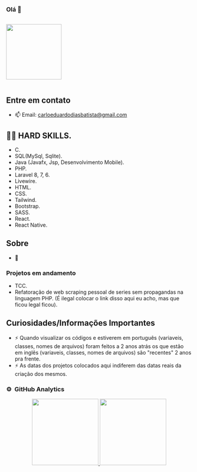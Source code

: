 

### Olá 👋

<!--
**carloseduardodb/carloseduardodb** is a ✨ _special_ ✨ repository because its `README.md` (this file) appears on your GitHub profile.
--->
<div style="display: flex; flex-direction: row;">
<p align="center">
<img width="150" src="https://media.giphy.com/media/a8rlSHPozsTEuh1ibJ/giphy.gif">
</p>
</div>

## Entre em contato 
- 📫 Email: carloeduardodiasbatista@gmail.com

##  👨‍🏫 HARD SKILLS.
- C.
- SQL(MySql, Sqlite).
- Java (Javafx, Jsp, Desenvolvimento Mobile).
- PHP.
- Laravel 8, 7, 6.
- Livewire.
- HTML.
- CSS.
- Tailwind.
- Bootstrap.
- SASS. 
- React.
- React Native.

## Sobre
- 🌱 

### Projetos em andamento
- TCC.
- Refatoração de web scraping pessoal de series sem propagandas na linguagem PHP. (É ilegal colocar o link disso aqui eu acho, mas que ficou legal ficou).

## Curiosidades/Informações Importantes
- ⚡ Quando visualizar os códigos e estiverem em português (variaveis, classes, nomes de arquivos) foram feitos a 2 anos atrás os que estão em inglês (variaveis, classes, nomes de arquivos) são "recentes" 2 anos pra frente.
- ⚡ As datas dos projetos colocados aqui indiferem das datas reais da criação dos mesmos.

### ⚙️ &nbsp;GitHub Analytics

<p align="center">
<a href="https://github.com/carloseduardodb">
  <img height="180em" src="https://github-readme-stats-eight-theta.vercel.app/api?username=carloseduardodb&show_icons=true&theme=dracula&include_all_commits=true&count_private=true/"/>
  <img height="180em" src="https://github-readme-stats-eight-theta.vercel.app/api/top-langs/?username=carloseduardodb&layout=compact&langs_count=8&theme=dracula"/>
</a>
</p>
